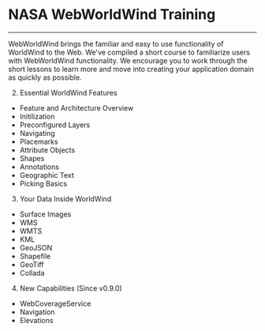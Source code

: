 # NASA WebWorldWind Training

---

WebWorldWind brings the familiar and easy to use functionality of WorldWind to the Web. We've compiled a short course to familiarize users with WebWorldWind functionality. We encourage you to work through the short lessons to learn more and move into creating your application domain as quickly as possible.

2. Essential WorldWind Features
 - Feature and Architecture Overview
 - Initilization
 - Preconfigured Layers
 - Navigating
 - Placemarks
 - Attribute Objects
 - Shapes
 - Annotations
 - Geographic Text
 - Picking Basics

3. Your Data Inside WorldWind
 - Surface Images
 - WMS
 - WMTS
 - KML
 - GeoJSON
 - Shapefile
 - GeoTiff
 - Collada

4. New Capabilities (Since v0.9.0)
 - WebCoverageService
 - Navigation
 - Elevations